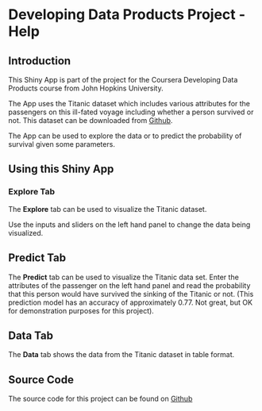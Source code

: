 # Developing Data Products Project - Help

## Introduction

This Shiny App is part of the project for the Coursera Developing Data Products course from John Hopkins University.

The App uses the Titanic dataset which includes various attributes for the passengers on this ill-fated voyage including whether a person survived or not. This dataset can be downloaded from [Github](https://raw.githubusercontent.com/dvd940/Developing.Data.Products/master/ShinyApp/data/titanic-all.csv).

The App can be used to explore the data or to predict the probability of survival given some parameters. 

## Using this Shiny App

### Explore Tab

The **Explore** tab can be used to visualize the Titanic dataset. 

Use the inputs and sliders on the left hand panel to change the data being visualized.  

## Predict Tab

The **Predict** tab can be used to visualize the Titanic data set. Enter the attributes of the passenger on the left hand panel and read the probability that this person would have survived the sinking of the Titanic or not. (This prediction model has an accuracy of approximately 0.77. Not great, but OK for demonstration purposes for this project).

## Data Tab

The **Data** tab shows the data from the Titanic dataset in table format.

## Source Code

The source code for this project can be found on [Github](https://github.com/dvd940/Developing.Data.Products)
